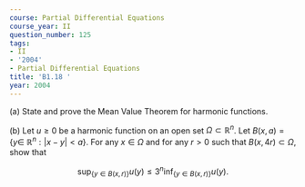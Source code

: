 ```yaml
---
course: Partial Differential Equations
course_year: II
question_number: 125
tags:
- II
- '2004'
- Partial Differential Equations
title: 'B1.18 '
year: 2004
---
```



(a) State and prove the Mean Value Theorem for harmonic functions.

(b) Let $u \geqslant 0$ be a harmonic function on an open set $\Omega \subset \mathbb{R}^{n}$. Let $B(x, a)=\{y \in$ $\left.\mathbb{R}^{n}:|x-y|<a\right\}$. For any $x \in \Omega$ and for any $r>0$ such that $B(x, 4 r) \subset \Omega$, show that

$$\sup _{\{y \in B(x, r)\}} u(y) \leqslant 3^{n} \inf _{\{y \in B(x, r)\}} u(y) .$$